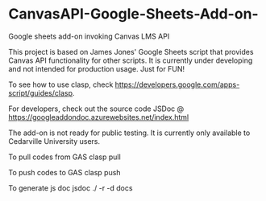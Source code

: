 # CanvasAPI-Google-Sheets-Add-on-
Google sheets add-on invoking Canvas LMS API

This project is based on James Jones' Google Sheets script that provides Canvas API functionality for other scripts. 
It is currently under developing and not intended for production usage. Just for FUN!

To see how to use clasp, check https://developers.google.com/apps-script/guides/clasp.

For developers, check out the source code JSDoc @ https://googleaddondoc.azurewebsites.net/index.html

The add-on is not ready for public testing. It is currently only available to Cedarville University users.

To pull codes from GAS
clasp pull

To push codes to GAS
clasp push

To generate js doc
jsdoc ./ -r -d docs

